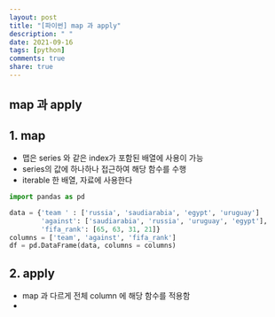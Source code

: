 ```yaml
---
layout: post
title: "[파이썬] map 과 apply"
description: " "
date: 2021-09-16
tags: [python]
comments: true
share: true
---
```


## map 과 apply

## 1. map

- 맵은 series 와 같은 index가 포함된 배열에 사용이 가능
- series의 값에 하나하나 접근하여 해당 함수를 수행
- iterable 한 배열, 자료에 사용한다

```python
import pandas as pd

data = {'team ' : ['russia', 'saudiarabia', 'egypt', 'uruguay']
        'against': ['saudiarabia', 'russia', 'uruguay', 'egypt'],
        'fifa_rank': [65, 63, 31, 21]}
columns = ['team', 'against', 'fifa_rank']
df = pd.DataFrame(data, columns = columns)

```

## 2. apply

- map 과 다르게 전체 column 에 해당 함수를 적용함
- 
